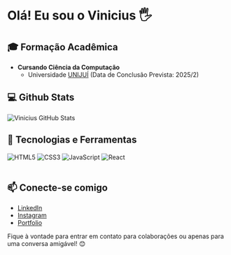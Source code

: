 # Olá! Eu sou o Vinicius 🖐️

## 🎓 Formação Acadêmica

- **Cursando Ciência da Computação**
  - Universidade [UNIJUÍ](https://www.unijui.edu.br/) (Data de Conclusão Prevista: 2025/2)


## 💻 Github Stats
![Vinicius GitHub Stats](https://github-readme-stats.vercel.app/api?username=ViniciusKF&show_icons=true&theme=dracula&count_private=true)

## 🔧 Tecnologias e Ferramentas

<div style="display: inline_block">
  <img align="center" alt="HTML5" src="https://img.shields.io/badge/HTML5-E34F26?style=for-the-badge&logo=html5&logoColor=white" />
  <img align="center" alt="CSS3" src="https://img.shields.io/badge/CSS3-1572B6?style=for-the-badge&logo=css3&logoColor=white" />
  <img align="center" alt="JavaScript" src="https://img.shields.io/badge/JavaScript-F7DF1E?style=for-the-badge&logo=javascript&logoColor=black" />
  <img align="center" alt="React" src="https://img.shields.io/badge/React-20232A?style=for-the-badge&logo=react&logoColor=61DAFB" />
</div><br/>

## 📫 Conecte-se comigo

- [LinkedIn](https://www.linkedin.com/in/vinicius-fuhrmann-6b0b16233/)
- [Instagram](https://www.instagram.com/vinicius_kf_/)
- [Portfolio](link_do_portfolio)

Fique à vontade para entrar em contato para colaborações ou apenas para uma conversa amigável! 😊
